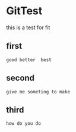 # GitTest
this is a test for fit

##  first
    good better  best
##  second
    give me someting to make
##  third
    how do you do